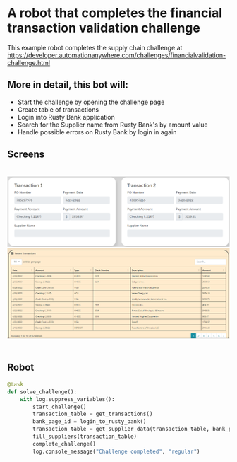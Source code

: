 # A robot that completes the financial transaction validation challenge

This example robot completes the supply chain challenge at <https://developer.automationanywhere.com/challenges/financialvalidation-challenge.html>

## More in detail, this bot will:

- Start the challenge by opening the challenge page
- Create table of transactions
- Login into Rusty Bank application
- Search for the Supplier name from Rusty Bank's by amount value
- Handle possible errors on Rusty Bank by login in again

## Screens

<img src="images/financial-transactions.png" style="margin: 20px 0px 0px 0px">
<img src="images/bank-records.png" style="margin: 0px 0px 20px 0px">

## Robot

```python
@task
def solve_challenge():
    with log.suppress_variables():
        start_challenge()
        transaction_table = get_transactions()
        bank_page_id = login_to_rusty_bank()
        transaction_table = get_supplier_data(transaction_table, bank_page_id)
        fill_suppliers(transaction_table)
        complete_challenge()
        log.console_message("Challenge completed", "regular")
```
